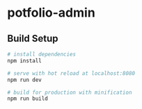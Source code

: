 # potfolio-admin


## Build Setup

``` bash
# install dependencies
npm install

# serve with hot reload at localhost:8080
npm run dev

# build for production with minification
npm run build
```
